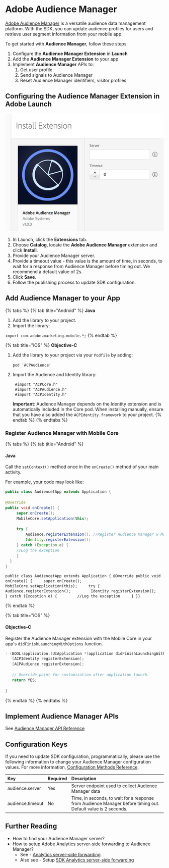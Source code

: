 # Adobe Audience Manager

[Adobe Audience Manager](https://www.adobe.com/analytics/audience-manager.html) is a versatile audience data management platform. With the SDK, you can update audience profiles for users and retrieve user segment information from your mobile app.

To get started with **Audience Manager**, follow these steps:

1. Configure the **Audience Manager Extension** in **Launch**
2. Add the **Audience Manager Extension** to your app
3. Implement **Audience Manager** APIs to:
   1. Get user profile
   2. Send signals to Audience Manager
   3. Reset Audience Manager identifiers, visitor profiles

## Configuring the Audience Manager Extension in Adobe Launch <a id="configuring-the-audience-manager-extension-in-adobe-launch"></a>

![Adobe Audience Manager Extension Configuration](../../.gitbook/assets/screen-shot-2018-10-04-at-7.51.32-pm%20%281%29.png)

1. In Launch, click the **Extensions** tab.
2. Choose **Catalog**, locate the **Adobe Audience Manager** extension and click **Install**.
3. Provide your Audience Manager server.
4. Provide a timeout value - this value is the amount of time, in seconds, to wait for a response from Audience Manager before timing out. We recommend a default value of 2s.
5. Click **Save**.
6. Follow the publishing process to update SDK configuration.

## Add Audience Manager to your App

{% tabs %}
{% tab title="Android" %}
**Java**

1. Add the library to your project.
2. Import the library:

`import com.adobe.marketing.mobile.*;`
{% endtab %}

{% tab title="iOS" %}
**Objective-C**

1. Add the library to your project via your `Podfile` by adding:

   `pod 'ACPAudience'`

2. Import the Audience and Identity library:

   ```text
    #import "ACPCore.h"
    #import "ACPAudience.h"
    #import "ACPIdentity.h"
   ```

   **Important**: Audience Manager depends on the Identity extension and is automatically included in the Core pod. When installing manually, ensure that you have also added the `ACPIdentity.framework` to your project.
   {% endtab %}
   {% endtabs %}

### Register Audience Manager with Mobile Core

{% tabs %}
{% tab title="Android" %}
#### **Java**

Call the `setContext()` method once in the `onCreate()` method of your main activity. 

For example, your code may look like:

```java
public class AudiencetApp extends Application {

@Override
public void onCreate() {
     super.onCreate();
     MobileCore.setApplication(this);
     
     try {
         Audience.registerExtension(); //Register Audience Manager w Mobile Core
         Identity.registerExtension();
     } catch (Exception e) {
     //Log the exception
     }
  }
}
```



```text
public class AudiencetApp extends Application {​ @Override public void onCreate() {     super.onCreate();     MobileCore.setApplication(this);​     try {         Audience.registerExtension();         Identity.registerExtension();     } catch (Exception e) {         //Log the exception     } }}
```
{% endtab %}

{% tab title="iOS" %}
#### **Objective-C**

Register the Audience Manager extension with the Mobile Core in your app's `didFinishLaunchingWithOptions` function.

```objectivec
- (BOOL)application:(UIApplication *)application didFinishLaunchingWithOptions:(NSDictionary *)launchOptions {
   [ACPIdentity registerExtension];
   [ACPAudience registerExtension];
   
   // Override point for customization after application launch.
   return YES;
   
}
```
{% endtab %}
{% endtabs %}

## Implement Audience Manager APIs

See [Audience Manager API Reference](audience-manager-api-reference.md)

## Configuration Keys

If you need to update SDK configuration, programmatically, please use the following information to change your Audience Manager configuration values. For more information, [Configuration Methods Reference](../mobile-core/configuration-reference/#update-configuration).

| Key | Required | Description |
| :--- | :--- | :--- |
| audience.server | Yes | Server endpoint used to collect Audience Manager data |
| audience.timeout | No | Time, in seconds, to wait for a response from Audience Manager before timing out. Default value is 2 seconds. |

## Further Reading

* How to find your Audience Manager server?
* How to setup Adobe Analytics server-side forwarding to Audience Manager?
  * See - [Analytics server-side forwarding](https://marketing.adobe.com/resources/help/en_US/reference/ssf.html)
  * Also see - Setup [SDK Analytics server-side forwarding](../adobe-analytics/#server-side-forwarding-with-audience-manager)

